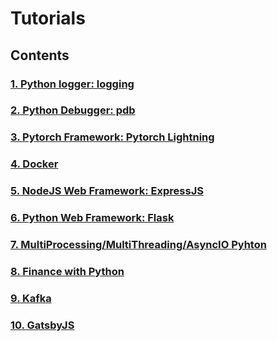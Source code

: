 # Tutorials

## Contents

### [1. Python logger: logging](<./logging>)

### [2. Python Debugger: pdb](<./pdb>)

### [3. Pytorch Framework: Pytorch Lightning](<./pytorch-lightning>)

### [4. Docker](<./docker>)

### [5. NodeJS Web Framework: ExpressJS](<./expressjs>)

### [6. Python Web Framework: Flask](<./flask>)

### [7. MultiProcessing/MultiThreading/AsyncIO Pyhton](<./multi-processisng-threading-async>)

### [8. Finance with Python](<./finance-with-python>)

### [9. Kafka](<./kafka>)

### [10. GatsbyJS](<./gatsby-js>)
